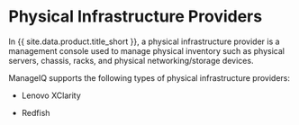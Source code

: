 # Physical Infrastructure Providers

In {{ site.data.product.title_short }}, a physical infrastructure provider is a
management console used to manage physical inventory such as physical servers,
chassis, racks, and physical networking/storage devices.

ManageIQ supports the following types of physical infrastructure providers:

* Lenovo XClarity

* Redfish
